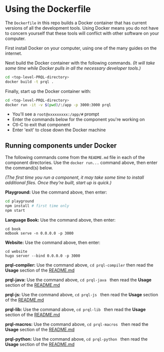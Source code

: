 # Using the Dockerfile

The `Dockerfile` in this repo builds a Docker container
that has current versions of all the development tools.
Using Docker means you do not have to concern
yourself that these tools will conflict with
other software on your computer.

First install Docker on your computer,
using one of the many guides on the internet.

Next build the Docker container with the following commands.
_(It will take some time while Docker pulls in all the
necessary developer tools.)_

```bash
cd <top-level-PRQL-directory>
docker build -t prql .
```

Finally, start up the Docker container with:

```bash
cd <top-level-PRQL-directory>
docker run -it -v $(pwd)/:/app -p 3000:3000 prql
```

- You'll see a `root@xxxxxxxxx:/app/#` prompt
- Enter the commands below for the component you're working on
- Ctl-C to exit that component
- Enter 'exit' to close down the Docker machine

## Running components under Docker

The following commands come from the `README.md`
file in each of the component directories.
Use the `docker run...` command above, then enter
the command(s) below.

_(The first time you run a component, it may take some
time to install additional files.
Once they're built, start up is quick.)_

**Playground:** Use the command above, then enter:

```bash
cd playground
npm install # first time only
npm start
```

**Language Book:** Use the command above, then enter:

```
cd book
mdbook serve -n 0.0.0.0 -p 3000
```

**Website:** Use the command above, then enter:

```
cd website
hugo server --bind 0.0.0.0 -p 3000
```

**prql-compiler:** Use the command above, 
`cd prql-compiler` then read the **Usage** section of the [README.md](./prql-compiler/README.md)

**prql-java:** Use the command above, 
`cd prql-java ` then read the **Usage** section of the [README.md](./prql-java/README.md)

**prql-js:** Use the command above, 
`cd prql-js ` then read the **Usage** section of the [README.md](./prql-js/README.md)

**prql-lib:** Use the command above, 
`cd prql-lib ` then read the **Usage** section of the [README.md](./prql-lib/README.md)

**prql-macros:** Use the command above, 
`cd prql-macros ` then read the **Usage** section of the [README.md](./prql-macros/README.md)

**prql-python:** Use the command above, 
`cd prql-python ` then read the **Usage** section of the [README.md](./prql-python/README.md)
